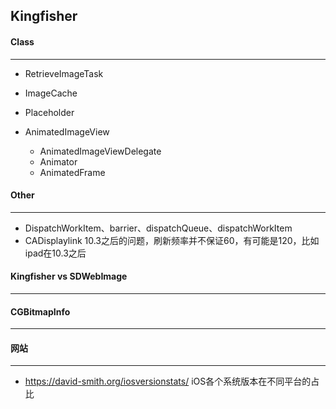 ## Kingfisher



#### Class

----

- RetrieveImageTask

- ImageCache
- Placeholder
- AnimatedImageView
  - AnimatedImageViewDelegate
  - Animator
  - AnimatedFrame





#### Other

-----

- DispatchWorkItem、barrier、dispatchQueue、dispatchWorkItem
- CADisplaylink 10.3之后的问题，刷新频率并不保证60，有可能是120，比如ipad在10.3之后

#### Kingfisher vs SDWebImage

-----





#### CGBitmapInfo

-----



#### 网站

-------

- https://david-smith.org/iosversionstats/ iOS各个系统版本在不同平台的占比